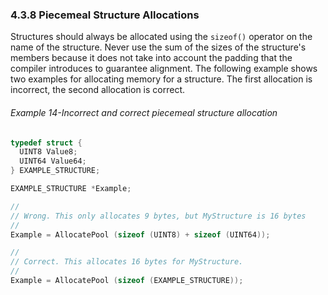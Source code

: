 <!--- @file
  4.3.8 Piecemeal Structure Allocations

  Copyright (c) 2012-2018, Intel Corporation. All rights reserved.<BR>

  Redistribution and use in source (original document form) and 'compiled'
  forms (converted to PDF, epub, HTML and other formats) with or without
  modification, are permitted provided that the following conditions are met:

  1) Redistributions of source code (original document form) must retain the
     above copyright notice, this list of conditions and the following
     disclaimer as the first lines of this file unmodified.

  2) Redistributions in compiled form (transformed to other DTDs, converted to
     PDF, epub, HTML and other formats) must reproduce the above copyright
     notice, this list of conditions and the following disclaimer in the
     documentation and/or other materials provided with the distribution.

  THIS DOCUMENTATION IS PROVIDED BY TIANOCORE PROJECT "AS IS" AND ANY EXPRESS OR
  IMPLIED WARRANTIES, INCLUDING, BUT NOT LIMITED TO, THE IMPLIED WARRANTIES OF
  MERCHANTABILITY AND FITNESS FOR A PARTICULAR PURPOSE ARE DISCLAIMED. IN NO
  EVENT SHALL TIANOCORE PROJECT  BE LIABLE FOR ANY DIRECT, INDIRECT, INCIDENTAL,
  SPECIAL, EXEMPLARY, OR CONSEQUENTIAL DAMAGES (INCLUDING, BUT NOT LIMITED TO,
  PROCUREMENT OF SUBSTITUTE GOODS OR SERVICES; LOSS OF USE, DATA, OR PROFITS;
  OR BUSINESS INTERRUPTION) HOWEVER CAUSED AND ON ANY THEORY OF LIABILITY,
  WHETHER IN CONTRACT, STRICT LIABILITY, OR TORT (INCLUDING NEGLIGENCE OR
  OTHERWISE) ARISING IN ANY WAY OUT OF THE USE OF THIS DOCUMENTATION, EVEN IF
  ADVISED OF THE POSSIBILITY OF SUCH DAMAGE.

-->

### 4.3.8 Piecemeal Structure Allocations

Structures should always be allocated using the `sizeof()` operator on the name
of the structure. Never use the sum of the sizes of the structure's members
because it does not take into account the padding that the compiler introduces
to guarantee alignment. The following example shows two examples for allocating
memory for a structure. The first allocation is incorrect, the second
allocation is correct.

###### Example 14-Incorrect and correct piecemeal structure allocation

```c
typedef struct {
  UINT8 Value8;
  UINT64 Value64;
} EXAMPLE_STRUCTURE;

EXAMPLE_STRUCTURE *Example;

//
// Wrong. This only allocates 9 bytes, but MyStructure is 16 bytes
//
Example = AllocatePool (sizeof (UINT8) + sizeof (UINT64));

//
// Correct. This allocates 16 bytes for MyStructure.
//
Example = AllocatePool (sizeof (EXAMPLE_STRUCTURE));
```
